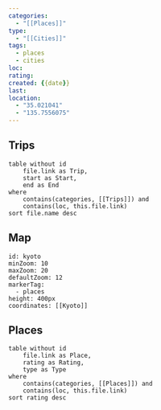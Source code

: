 ```yaml
---
categories:
  - "[[Places]]"
type:
  - "[[Cities]]"
tags:
  - places
  - cities
loc: 
rating: 
created: {{date}}
last: 
location:
  - "35.021041"
  - "135.7556075"
---
```

## Trips

```dataview
table without id
	file.link as Trip,
	start as Start,
	end as End
where
	contains(categories, [[Trips]]) and
	contains(loc, this.file.link)
sort file.name desc
```

## Map

```leaflet
id: kyoto
minZoom: 10
maxZoom: 20
defaultZoom: 12
markerTag:
  - places
height: 400px
coordinates: [[Kyoto]]
```

## Places

```dataview
table without id
	file.link as Place,
	rating as Rating,
	type as Type
where
	contains(categories, [[Places]]) and
	contains(loc, this.file.link)
sort rating desc
```